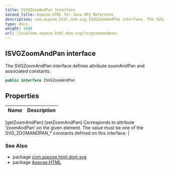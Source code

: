 ```yaml
---
title: ISVGZoomAndPan Interface
second_title: Aspose.HTML for Java API Reference
description: com.aspose.html.dom.svg.ISVGZoomAndPan interface. The SVGZoomAndPan interface defines attribute zoomAndPan and associated constants
type: docs
weight: 1680
url: /java/com.aspose.html.dom.svg/isvgzoomandpan/
---
```

## ISVGZoomAndPan interface

The SVGZoomAndPan interface defines attribute zoomAndPan and associated constants.

```java
public interface ISVGZoomAndPan
```

## Properties

| Name | Description |
| --- | --- |
[getZoomAndPan]
[setZoomAndPan] Corresponds to attribute ‘zoomAndPan’ on the given element. The value must be one of the SVG_ZOOMANDPAN_* constants defined on this interface. |

### See Also

* package [com.aspose.html.dom.svg](../../com.aspose.html.dom.svg/)
* package [Aspose.HTML](../../)
